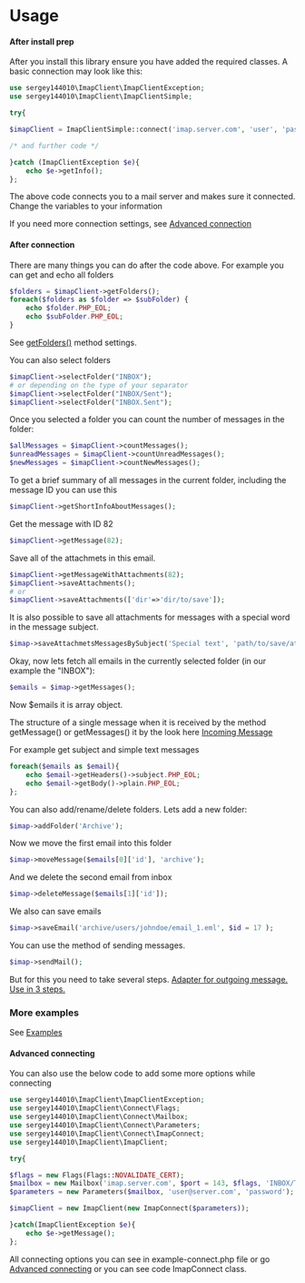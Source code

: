 # Usage

#### After install prep
After you install this library ensure you have added the required classes.
A basic connection may look like this:
```php
use sergey144010\ImapClient\ImapClientException;
use sergey144010\ImapClient\ImapClientSimple;

try{

$imapClient = ImapClientSimple::connect('imap.server.com', 'user', 'pass');

/* and further code */

}catch (ImapClientException $e){
    echo $e->getInfo();
};              
```
The above code connects you to a mail server and makes sure it connected.
Change the variables to your information

If you need more connection settings, see [Advanced connection](AdvancedConnecting.md)

#### After connection
There are many things you can do after the code above.
For example you can get and echo all folders
```php
$folders = $imapClient->getFolders();
foreach($folders as $folder => $subFolder) {
    echo $folder.PHP_EOL;
    echo $subFolder.PHP_EOL;
}
```
See [getFolders()](Methods.md#getfolders) method settings.

You can also select folders
```php
$imapClient->selectFolder("INBOX");
# or depending on the type of your separator
$imapClient->selectFolder("INBOX/Sent");
$imapClient->selectFolder("INBOX.Sent");
```

Once you selected a folder you can count the number of messages in the folder:
```php
$allMessages = $imapClient->countMessages();
$unreadMessages = $imapClient->countUnreadMessages();
$newMessages = $imapClient->countNewMessages();
```

To get a brief summary of all messages in the current folder,
including the message ID you can use this
```php
$imapClient->getShortInfoAboutMessages();
```

Get the message with ID 82
```php
$imapClient->getMessage(82);
```

Save all of the attachmets in this email.
```php
$imapClient->getMessageWithAttachments(82);
$imapClient->saveAttachments();
# or
$imapClient->saveAttachments(['dir'=>'dir/to/save']);
```

It is also possible to save all attachments for messages with a special word in the message subject.
```php
$imap->saveAttachmetsMessagesBySubject('Special text', 'path/to/save/attach');
```

Okay, now lets fetch all emails in the currently selected folder (in our example the "INBOX"):
```php
$emails = $imap->getMessages();
```
Now $emails it is array object.

The structure of a single message when it is received by the method getMessage() or getMessages()
it by the look here [Incoming Message](IncomingMessage.md)

For example get subject and simple text messages
```php
foreach($emails as $email){
    echo $email->getHeaders()->subject.PHP_EOL;
    echo $email->getBody()->plain.PHP_EOL;
};
```

You can also add/rename/delete folders. Lets add a new folder:

```php
$imap->addFolder('Archive');
```
Now we move the first email into this folder

```php
$imap->moveMessage($emails[0]['id'], 'archive');
```
And we delete the second email from inbox

```php
$imap->deleteMessage($emails[1]['id']);
```

We also can save emails
```php
$imap->saveEmail('archive/users/johndoe/email_1.eml', $id = 17 );
```

You can use the method of sending messages.
```php
$imap->sendMail();
```
But for this you need to take several steps.
[Adapter for outgoing message. Use in 3 steps.](AdapterForOutgoingMessage.md)

### More examples

See [Examples](Examples.md)

#### Advanced connecting

You can also use the below code to add some more options while connecting

```php
use sergey144010\ImapClient\ImapClientException;
use sergey144010\ImapClient\Connect\Flags;
use sergey144010\ImapClient\Connect\Mailbox;
use sergey144010\ImapClient\Connect\Parameters;
use sergey144010\ImapClient\Connect\ImapConnect;
use sergey144010\ImapClient\ImapClient;

try{

$flags = new Flags(Flags::NOVALIDATE_CERT);
$mailbox = new Mailbox('imap.server.com', $port = 143, $flags, 'INBOX/TestForImapClient');
$parameters = new Parameters($mailbox, 'user@server.com', 'password');

$imapClient = new ImapClient(new ImapConnect($parameters));

}catch(ImapClientException $e){
    echo $e->getMessage();
};
```
 All connecting options you can see in example-connect.php file
 or go [Advanced connecting](AdvancedConnecting.md)
 or you can see code ImapConnect class.
